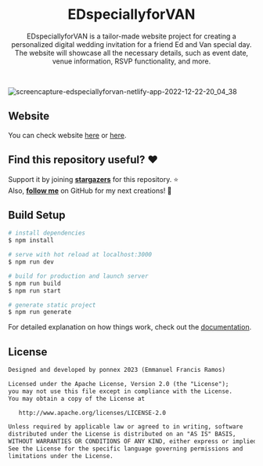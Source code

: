 <h1 align="center">EDspeciallyforVAN</h1>

<p align="center">
  EDspeciallyforVAN is a tailor-made website project for creating a personalized digital wedding invitation for a friend Ed and Van special day. The website will showcase all the necessary details, such as 	event date, venue information, RSVP functionality, and more.
</p>
</br>

![screencapture-edspeciallyforvan-netlify-app-2022-12-22-20_04_38](https://github.com/ponnex/EDspeciallyforVAN/assets/10062054/742da429-f3ff-4515-8aca-248bc51e36e8)

## Website
You can check website [here](https://edspeciallyforvan.netlify.app/) or [here](https://edspeciallyforvan.web.app/).

## Find this repository useful? :heart:
Support it by joining __[stargazers](https://github.com/ponnex/pokedex/stargazers)__ for this repository. :star: <br>
Also, __[follow me](https://github.com/ponnex)__ on GitHub for my next creations! 🤩

## Build Setup

```bash
# install dependencies
$ npm install

# serve with hot reload at localhost:3000
$ npm run dev

# build for production and launch server
$ npm run build
$ npm run start

# generate static project
$ npm run generate
```

For detailed explanation on how things work, check out the [documentation](https://nuxtjs.org).

## License
```xml
Designed and developed by ponnex 2023 (Emmanuel Francis Ramos)

Licensed under the Apache License, Version 2.0 (the "License");
you may not use this file except in compliance with the License.
You may obtain a copy of the License at

   http://www.apache.org/licenses/LICENSE-2.0

Unless required by applicable law or agreed to in writing, software
distributed under the License is distributed on an "AS IS" BASIS,
WITHOUT WARRANTIES OR CONDITIONS OF ANY KIND, either express or implied.
See the License for the specific language governing permissions and
limitations under the License.
```
